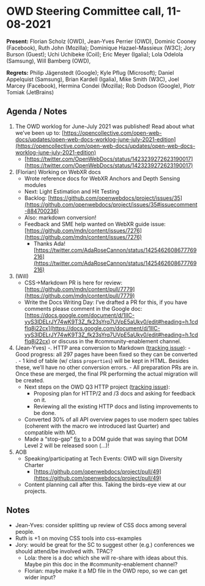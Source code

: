 # OWD Steering Committee call, 11-08-2021

**Present:** Florian Scholz (OWD), Jean-Yves Perrier (OWD), Dominic Cooney (Facebook), Ruth John (Mozilla); Dominique Hazael-Massieux (W3C); Jory Burson (Guest); Uchi Uchibeke (Coil); Eric Meyer (Igalia); Lola Odelola (Samsung), Will Bamberg (OWD), 

**Regrets:**  Philip Jägenstedt (Google); Kyle Pflug (Microsoft); Daniel Appelquist (Samsung), Brian Kardell (Igalia), Mike Smith (W3C), Joel Marcey (Facebook), Hermina Condei (Mozilla);  Rob Dodson (Google), Piotr Tomiak (JetBrains)

## Agenda / Notes

1. The OWD worklog for June-July 2021 was published! Read about what we’ve been up to: [https://opencollective.com/open-web-docs/updates/open-web-docs-worklog-june-july-2021-edition](https://opencollective.com/open-web-docs/updates/open-web-docs-worklog-june-july-2021-edition) 
    - [https://twitter.com/OpenWebDocs/status/1423239272623190017](https://twitter.com/OpenWebDocs/status/1423239272623190017) 
2. (Florian) Working on WebXR docs
    - Wrote reference docs for WebXR Anchors and Depth Sensing modules
    - Next: Light Estimation and Hit Testing
    - Backlog: [https://github.com/openwebdocs/project/issues/35](https://github.com/openwebdocs/project/issues/35#issuecomment-884700236) 
    - Also: markdown conversion!
    - Feedback and SME help wanted on WebXR guide issue: [https://github.com/mdn/content/issues/7276](https://github.com/mdn/content/issues/7276) 
        - Thanks Ada! [https://twitter.com/AdaRoseCannon/status/1425462608677769216](https://twitter.com/AdaRoseCannon/status/1425462608677769216) 
3. (Will)
    - CSS->Markdown PR is here for review: [https://github.com/mdn/content/pull/7779](https://github.com/mdn/content/pull/7779) 
    - Write the Docs Writing Day: I’ve drafted a PR for this, if you have comments please comment in the Google doc: [https://docs.google.com/document/d/1IIC-yyS3lDELrJY74wK9T3Z_fk23sYrq7UVpE5aUkv0/edit#heading=h.1cdflq8j22cx](https://docs.google.com/document/d/1IIC-yyS3lDELrJY74wK9T3Z_fk23sYrq7UVpE5aUkv0/edit#heading=h.1cdflq8j22cx) or discuss in the #community-enablement channel.
4. (Jean-Yves)
    -. HTTP area conversion to Markdown ([tracking issue](https://github.com/mdn/content/issues/7536)): 
        - Good progress: all 297 pages have been fixed so they can be converted .
        - 1 kind of table (w/ class `properties`) will be kept in HTML. Besides these, we’ll have no other conversion errors.
        - All preparation PRs are in. Once these are merged, the final PR performing the actual migration will be created.
    - Next steps on the OWD Q3 HTTP project ([tracking issue](https://github.com/openwebdocs/project/issues/43)): 
        - Proposing plan for HTTP/2 and /3 docs and asking for feedback on it.
        - Reviewing all the existing HTTP docs and listing improvements to be done.
    - Converted 30% of all API overview pages to use modern spec tables (coherent with the macro we introduced last Quarter) and compatible with MD.
    - Made a “stop-gap” [fix](https://github.com/mdn/content/pull/7705) to a DOM guide that was saying that DOM Level 2 will be released soon (…)!
5. AOB
    - Speaking/participating at Tech Events: OWD will sign Diversity Charter
        - [https://github.com/openwebdocs/project/pull/49](https://github.com/openwebdocs/project/pull/49) 
    - Content planning call after this. Taking the birds-eye view at our projects.

## Notes

- Jean-Yves: consider splitting up review of CSS docs among several people.
- Ruth is +1 on moving CSS tools into css-examples
- Jory: would be great for the SC to suggest other (e.g.) conferences we should attend/be involved with. TPAC?
  - Lola: there is a doc which she will re-share with ideas about this. Maybe pin this doc in the #community-enablement channel? 
  - Florian: maybe make it a MD file in the OWD repo, so we can get wider input? 